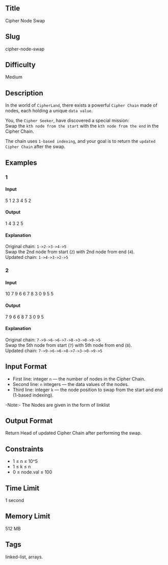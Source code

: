 ## Title

Cipher Node Swap


## Slug

cipher-node-swap

## Difficulty

Medium

## Description

In the world of `CipherLand`, there exists a powerful `Cipher Chain` made of nodes, each holding a unique `data value`.  

You, the `Cipher Seeker`, have discovered a special mission:  
Swap the `kth node from the start` with the `kth node from the end` in the Cipher Chain.  

The chain uses `1-based indexing`, and your goal is to return the `updated Cipher Chain` after the swap.



## Examples

### 1 

#### Input

5
1 2 3 4 5
2

#### Output

1 4 3 2 5

#### Explanation

Original chain: `1->2->3->4->5`  
Swap the 2nd node from start (`2`) with 2nd node from end (`4`).  
Updated chain: `1->4->3->2->5`


### 2

#### Input

10
7 9 6 6 7 8 3 0 9 5
5

#### Output

7 9 6 6 8 7 3 0 9 5

#### Explanation

Original chain: `7->9->6->6->7->8->3->0->9->5`  
Swap the 5th node from start (`7`) with 5th node from end (`8`).  
Updated chain: `7->9->6->6->8->7->3->0->9->5`


## Input Format  

- First line: integer `n` — the number of nodes in the Cipher Chain.  
- Second line: `n` integers — the data values of the nodes.  
- Third line: integer `k` — the node position to swap from the start and end (1-based indexing).

-Note:- The Nodes are given in the form of linklist


## Output Format  

Return Head of updated Cipher Chain after performing the swap.



## Constraints  

- 1 ≤ n ≤ 10^5  
- 1 ≤ k ≤ n  
- 0 ≤ node.val ≤ 100    

## Time Limit

1 second

## Memory Limit

512 MB

## Tags

linked-list, arrays.
